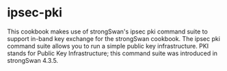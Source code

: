 ipsec-pki
===============================

This cookbook makes use of strongSwan's ipsec pki command suite to support in-band key exchange for the strongSwan cookbook. The ipsec pki command suite allows you to run a simple public key infrastructure. PKI stands for Public Key Infrastructure; this command suite was introduced in strongSwan 4.3.5.
